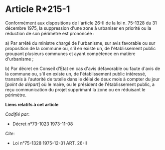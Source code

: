 # Article R*215-1

Conformément aux dispositions de l'article 26-II de la loi n. 75-1328 du 31 décembre 1975, la suppression d'une zone à
urbaniser en priorité ou la réduction de son périmètre est prononcée :

a) Par arrêté du ministre chargé de l'urbanisme, sur avis favorable ou sur proposition de la commune ou, s'il en existe un,
de l'établissement public groupant plusieurs communes et ayant compétence en matière d'urbanisme ;

b) Par décret en Conseil d'Etat en cas d'avis défavorable ou faute d'avis de la commune ou, s'il en existe un, de
l'établissement public intéressé, transmis à l'autorité de tutelle dans le délai de deux mois à compter du jour [*point de
départ*] où le maire, ou le président de l'établissement public, a reçu communication du projet supprimant la zone ou en
réduisant le périmètre.

**Liens relatifs à cet article**

_Codifié par_:

  - Décret n°73-1023 1973-11-08

_Cite_:

  - Loi n°75-1328 1975-12-31 ART. 26-II
